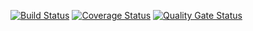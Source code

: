 [![Build Status](https://travis-ci.com/Lizazavr/Diplodoc.svg?branch=main)](https://travis-ci.com/Lizazavr/Diplodoc)
[![Coverage Status](https://coveralls.io/repos/github/Lizazavr/Diplodoc/badge.svg?branch=main)](https://coveralls.io/github/Lizazavr/Diplodoc?branch=main)
[![Quality Gate Status](https://sonarcloud.io/api/project_badges/measure?project=Lizazavr_Diplodoc&metric=alert_status)](https://sonarcloud.io/dashboard?id=Lizazavr_Diplodoc)
